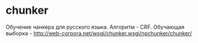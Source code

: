 # chunker
Обучение чанкера для русского языка. Алгоритм - CRF. Обучающая выборка - http://web-corpora.net/wsgi/chunker.wsgi/npchunker/chunker/
